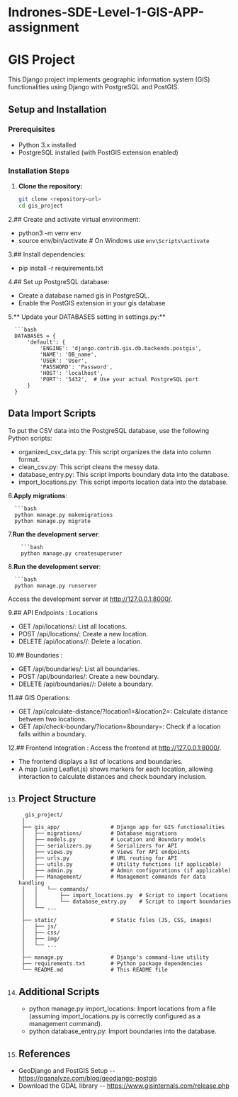 # Indrones-SDE-Level-1-GIS-APP-assignment

# GIS Project

This Django project implements geographic information system (GIS) functionalities using Django with PostgreSQL and PostGIS.

## Setup and Installation

### Prerequisites

- Python 3.x installed
- PostgreSQL installed (with PostGIS extension enabled)

### Installation Steps

1. **Clone the repository:**

   ```bash
   git clone <repository-url>
   cd gis_project

2.## Create and activate virtual environment:
- python3 -m venv env
- source env/bin/activate   # On Windows use `env\Scripts\activate`

3.##  Install dependencies:
- pip install -r requirements.txt

4.## Set up PostgreSQL database:

- Create a database named gis in PostgreSQL.
- Enable the PostGIS extension in your gis database

5.** Update your DATABASES setting in settings.py:**

      ```bash
      DATABASES = {
          'default': {
              'ENGINE': 'django.contrib.gis.db.backends.postgis',
              'NAME': 'DB_name',
              'USER': 'User',
              'PASSWORD': 'Password',
              'HOST': 'localhost',
              'PORT': '5432',  # Use your actual PostgreSQL port
          }
      }
      

## Data Import Scripts
 To put the CSV data into the PostgreSQL database, use the following Python scripts:
- organized_csv_data.py: This script organizes the data into column format.
- clean_csv.py: This script cleans the messy data.
- database_entry.py: This script imports boundary data into the database.
- import_locations.py: This script imports location data into the database.
  
  
6.**Apply migrations**:

      ```bash
      python manage.py makemigrations
      python manage.py migrate

7.**Run the development server**:

        ```bash
        python manage.py createsuperuser
        
8.**Run the development server**:

      ```bash
      python manage.py runserver

Access the development server at http://127.0.0.1:8000/.

9.## API Endpoints :
   Locations
   - GET /api/locations/: List all locations.
   - POST /api/locations/: Create a new location.
   - DELETE /api/locations/<id>/: Delete a location.

10.## Boundaries :

   - GET /api/boundaries/: List all boundaries.
   - POST /api/boundaries/: Create a new boundary.
   - DELETE /api/boundaries/<id>/: Delete a boundary.

11.## GIS Operations:

   - GET /api/calculate-distance/?location1=<id>&location2=<id>: Calculate distance between two locations.
   - GET /api/check-boundary/?location=<id>&boundary=<id>: Check if a location falls within a boundary.
     
12.## Frontend Integration :
   Access the frontend at http://127.0.0.1:8000/.
   
   - The frontend displays a list of locations and boundaries.
   - A map (using Leaflet.js) shows markers for each location, allowing interaction to calculate distances and check boundary inclusion.
     
13. ## Project Structure

          
          gis_project/
         │
         ├── gis_app/                # Django app for GIS functionalities
         │   ├── migrations/         # Database migrations
         │   ├── models.py           # Location and Boundary models
         │   ├── serializers.py      # Serializers for API
         │   ├── views.py            # Views for API endpoints
         │   ├── urls.py             # URL routing for API
         │   ├── utils.py            # Utility functions (if applicable)
         │   ├── admin.py            # Admin configurations (if applicable)
         │   ├── Management/         # Management commands for data handling
         │   │   └── commands/
         │   │       ├── import_locations.py  # Script to import locations
         │   │       └── database_entry.py    # Script to import boundaries
         │   └── ...
         │
         ├── static/                 # Static files (JS, CSS, images)
         │   ├── js/
         │   ├── css/
         │   ├── img/
         │   └── ...
         │
         ├── manage.py               # Django's command-line utility
         ├── requirements.txt        # Python package dependencies
         └── README.md               # This README file

14. ## Additional Scripts
    - python manage.py import_locations: Import locations from a file (assuming import_locations.py is correctly configured as a management command).
    - python database_entry.py: Import boundaries into the database.

15. ## References

- GeoDjango and PostGIS Setup -- https://pganalyze.com/blog/geodjango-postgis
- Download the GDAL library  -- https://www.gisinternals.com/release.php
